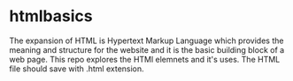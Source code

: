# htmlbasics
The expansion of HTML is Hypertext Markup Language which provides the meaning 
and structure for the website and it is the basic building block of a web page.
This repo explores the HTMl elemnets and it's uses.
The HTML file should save with .html extension.
